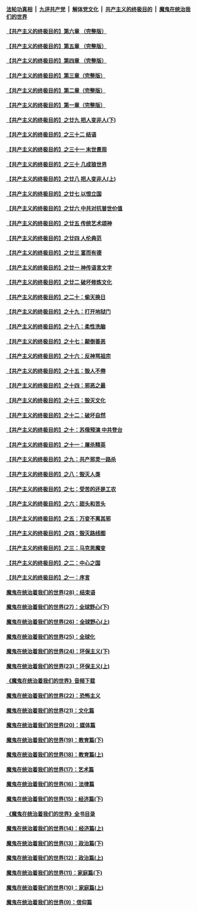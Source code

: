 ####  [法轮功真相](../../../../basic/blob/master/README.md?t=07021657) &nbsp;|&nbsp; [九评共产党](../../../../9ping.md/blob/master/README.md?t=07021657) &nbsp;|&nbsp; [解体党文化](../../../../jtdwh.md/blob/master/README.md?t=07021657)  &nbsp;|&nbsp; [共产主义的终极目的](../../../../gczydzjmd.md/blob/master/README.md?t=07021657) &nbsp;|&nbsp; [魔鬼在统治我们的世界](../../../../mgztzwmdsj.md/blob/master/README.md?t=07021657) 

#### [【共产主义的终极目的】第六章 （完整版）](../pages/nsc422/n11428913.md?t=07021657) 

#### [【共产主义的终极目的】第五章 （完整版）](../pages/nsc422/n11428912.md?t=07021657) 

#### [【共产主义的终极目的】第四章 （完整版）](../pages/nsc422/n11428907.md?t=07021657) 

#### [【共产主义的终极目的】第三章（完整版）](../pages/nsc422/n11428848.md?t=07021657) 

#### [【共产主义的终极目的】第二章（完整版）](../pages/nsc422/n11428831.md?t=07021657) 

#### [【共产主义的终极目的】第一章（完整版）](../pages/nsc422/n11417651.md?t=07021657) 

#### [【共产主义的终极目的】之廿九 把人变非人(下)](../pages/nsc422/n11344140.md?t=07021657) 

#### [【共产主义的终极目的】之三十二 结语](../pages/nsc422/n11360535.md?t=07021657) 

#### [【共产主义的终极目的】之三十一 末世景观](../pages/nsc422/n11351129.md?t=07021657) 

#### [【共产主义的终极目的】之三十 几成狼世界](../pages/nsc422/n11348280.md?t=07021657) 

#### [【共产主义的终极目的】之廿八 把人变非人(上)](../pages/nsc422/n11340492.md?t=07021657) 

#### [【共产主义的终极目的】之廿七 以恨立国](../pages/nsc422/n11336944.md?t=07021657) 

#### [【共产主义的终极目的】之廿六 中共对抗普世价值](../pages/nsc422/n11324785.md?t=07021657) 

#### [【共产主义的终极目的】之廿五 传统艺术颂神](../pages/nsc422/n11296396.md?t=07021657) 

#### [【共产主义的终极目的】之廿四 人伦典范](../pages/nsc422/n11296397.md?t=07021657) 

#### [【共产主义的终极目的】之廿三 富而有德](../pages/nsc422/n11283598.md?t=07021657) 

#### [【共产主义的终极目的】之廿一 神传语言文字](../pages/nsc422/n11263265.md?t=07021657) 

#### [【共产主义的终极目的】之廿二 破坏修炼文化](../pages/nsc422/n11245728.md?t=07021657) 

#### [【共产主义的终极目的】之二十：偷天换日](../pages/nsc422/n11238846.md?t=07021657) 

#### [【共产主义的终极目的】之十九：打开地狱门](../pages/nsc422/n11206376.md?t=07021657) 

#### [【共产主义的终极目的】之十八：柔性洗脑](../pages/nsc422/n11199994.md?t=07021657) 

#### [【共产主义的终极目的】之十七：颠倒善恶](../pages/nsc422/n11179782.md?t=07021657) 

#### [【共产主义的终极目的】之十六：反神骂祖宗](../pages/nsc422/n11166798.md?t=07021657) 

#### [【共产主义的终极目的】之十五：毁人不倦](../pages/nsc422/n11166792.md?t=07021657) 

#### [【共产主义的终极目的】之十四：邪恶之最](../pages/nsc422/n11150249.md?t=07021657) 

#### [【共产主义的终极目的】之十三：毁灭文化](../pages/nsc422/n11135227.md?t=07021657) 

#### [【共产主义的终极目的】之十二：破坏自然](../pages/nsc422/n11135214.md?t=07021657) 

#### [【共产主义的终极目的】之十：苏俄预演 中共登台](../pages/nsc422/n11118424.md?t=07021657) 

#### [【共产主义的终极目的】之十一：屠杀精英](../pages/nsc422/n11118442.md?t=07021657) 

#### [【共产主义的终极目的】之九：共产邪灵一路杀](../pages/nsc422/n11114139.md?t=07021657) 

#### [【共产主义的终极目的】之八：毁灭人类](../pages/nsc422/n11108503.md?t=07021657) 

#### [【共产主义的终极目的】之七：受苦的还是工农](../pages/nsc422/n11101809.md?t=07021657) 

#### [【共产主义的终极目的】之六：甜头和苦头](../pages/nsc422/n11096971.md?t=07021657) 

#### [【共产主义的终极目的】之五：万变不离其邪](../pages/nsc422/n11091285.md?t=07021657) 

#### [【共产主义的终极目的】之四：毁灭路线图](../pages/nsc422/n11086284.md?t=07021657) 

#### [【共产主义的终极目的】之三：马克思魔变](../pages/nsc422/n11061941.md?t=07021657) 

#### [【共产主义的终极目的】之二：中心之国](../pages/nsc422/n11047728.md?t=07021657) 

#### [【共产主义的终极目的】之一：序言](../pages/nsc422/n11086077.md?t=07021657) 

#### [魔鬼在统治着我们的世界(28)：结束语](../pages/nsc422/n10936246.md?t=07021657) 

#### [魔鬼在统治着我们的世界(27)：全球野心(下)](../pages/nsc422/n10928319.md?t=07021657) 

#### [魔鬼在统治着我们的世界(26)：全球野心(上)](../pages/nsc422/n10900318.md?t=07021657) 

#### [魔鬼在统治着我们的世界(25)：全球化](../pages/nsc422/n10788205.md?t=07021657) 

#### [魔鬼在统治着我们的世界(24)：环保主义(下)](../pages/nsc422/n10695307.md?t=07021657) 

#### [魔鬼在统治着我们的世界(23)：环保主义(上)](../pages/nsc422/n10688613.md?t=07021657) 

#### [《魔鬼在统治着我们的世界》音频下载](../pages/nsc422/n10635553.md?t=07021657) 

#### [魔鬼在统治着我们的世界(22)：恐怖主义](../pages/nsc422/n10614727.md?t=07021657) 

#### [魔鬼在统治着我们的世界(21)：文化篇](../pages/nsc422/n10597706.md?t=07021657) 

#### [魔鬼在统治着我们的世界(20)：媒体篇](../pages/nsc422/n10586579.md?t=07021657) 

#### [魔鬼在统治着我们的世界(19)：教育篇(下)](../pages/nsc422/n10564808.md?t=07021657) 

#### [魔鬼在统治着我们的世界(18)：教育篇(上)](../pages/nsc422/n10526970.md?t=07021657) 

#### [魔鬼在统治着我们的世界(17)：艺术篇](../pages/nsc422/n10499093.md?t=07021657) 

#### [魔鬼在统治着我们的世界(16)：法律篇](../pages/nsc422/n10485969.md?t=07021657) 

#### [魔鬼在统治着我们的世界(15)：经济篇(下)](../pages/nsc422/n10469975.md?t=07021657) 

#### [《魔鬼在统治着我们的世界》全书目录](../pages/nsc422/n10464261.md?t=07021657) 

#### [魔鬼在统治着我们的世界(14)：经济篇(上)](../pages/nsc422/n10457370.md?t=07021657) 

#### [魔鬼在统治着我们的世界(13)：政治篇(下)](../pages/nsc422/n10448270.md?t=07021657) 

#### [魔鬼在统治着我们的世界(12)：政治篇(上)](../pages/nsc422/n10444576.md?t=07021657) 

#### [魔鬼在统治着我们的世界(11)：家庭篇(下)](../pages/nsc422/n10440961.md?t=07021657) 

#### [魔鬼在统治着我们的世界(10)：家庭篇(上)](../pages/nsc422/n10435448.md?t=07021657) 

#### [魔鬼在统治着我们的世界(9)：信仰篇](../pages/nsc422/n10432159.md?t=07021657) 

